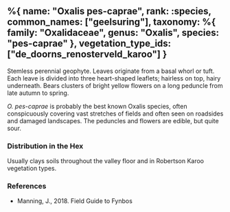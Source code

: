 %{
    name: "Oxalis pes-caprae",
    rank: :species,
    common_names: ["geelsuring"],
    taxonomy: %{
        family: "Oxalidaceae",
        genus: "Oxalis",
        species: "pes-caprae"
    },
    vegetation_type_ids: ["de_doorns_renosterveld_karoo"]
}
---

Stemless perennial geophyte. Leaves originate from a basal whorl or tuft. Each leave is divided into three heart-shaped leaflets; hairless on top, hairy underneath. Bears clusters of bright yellow flowers on a long peduncle from late autumn to spring.

*O. pes-caprae* is probably the best known Oxalis species, often conspicuously covering vast stretches of fields and often seen on roadsides
and damaged landscapes. The peduncles and flowers are edible, but quite sour.

<!-- read more -->

### Distribution in the Hex

Usually clays soils throughout the valley floor and in Robertson Karoo vegetation types.

### References

* Manning, J., 2018. Field Guide to Fynbos